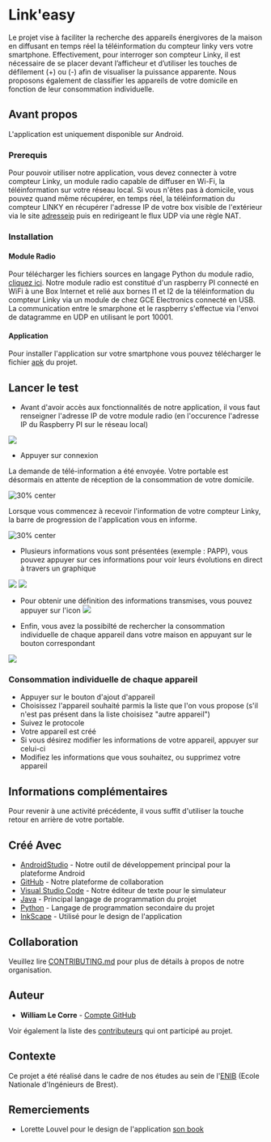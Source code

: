 # Link'easy

Le projet vise à faciliter la recherche des appareils énergivores de la maison en diffusant en temps réel la téléinformation du compteur linky vers votre smartphone. Effectivement, pour interroger son compteur Linky, il est nécessaire de se placer devant l’afficheur et d’utiliser les touches de défilement (+) ou (-) afin de visualiser la puissance apparente.
Nous proposons également de classifier les appareils de votre domicile en fonction de leur consommation individuelle.

## Avant propos

L'application est uniquement disponible sur Android. 

### Prerequis

Pour pouvoir utiliser notre application, vous devez connecter à votre compteur Linky, un module radio capable de diffuser en Wi-Fi, la téléinformation sur votre réseau local. Si vous n'êtes pas à domicile, vous pouvez quand même récupérer, en temps réel, la téléinformation du compteur LINKY en récupérer l'adresse IP de votre box visible de l'extérieur via le site [adresseip](https://adresseip.com/) puis en redirigeant le flux UDP via une règle NAT. 

### Installation

#### Module Radio
Pour télécharger les fichiers sources en langage Python du module radio, [cliquez ici](https://urlz.fr/cQcs). Notre module radio est constitué d'un raspberry PI connecté en WiFi à une Box Internet et relié aux bornes I1 et I2 de la téléinformation du compteur Linky via un module de chez GCE Electronics connecté en USB. La communication entre le smarphone et le raspberry s'effectue via l'envoi de datagramme en UDP en utilisant le port 10001. 

#### Application

Pour installer l'application sur votre smartphone vous pouvez télécharger le fichier [apk](https://urlz.fr/cQcF) du projet.

## Lancer le test

* Avant d'avoir accès aux fonctionnalités de notre application, il vous faut renseigner l'adresse IP de votre module radio (en l'occurence l'adresse IP du Raspberry PI sur le réseau local)

![](https://github.com/ThomasCochou/Link_easy/blob/master/Images%20CR/connexion.png)

* Appuyer sur connexion

La demande de télé-information a été envoyée.
Votre portable est désormais en attente de réception de la consommation de votre domicile.

![30% center](https://github.com/ThomasCochou/Link_easy/blob/master/Images%20CR/connexion_en_cours.png)

Lorsque vous commencez à recevoir l'information de votre compteur Linky, la barre de progression de l'application vous en informe.

![30% center](https://github.com/ThomasCochou/Link_easy/blob/master/Images%20CR/reception.png)

* Plusieurs informations vous sont présentées (exemple : PAPP), vous pouvez appuyer sur ces informations pour voir leurs évolutions en direct à travers un graphique

![](https://github.com/ThomasCochou/Link_easy/blob/master/Images%20CR/puissances.png)
![](https://github.com/ThomasCochou/Link_easy/blob/master/Images%20CR/graph.png)

* Pour obtenir une définition des informations transmises, vous pouvez appuyer sur l'icon ![](https://github.com/ThomasCochou/Link_easy/blob/master/Images%20CR/i.png)

* Enfin, vous avez la possibilté de rechercher la consommation individuelle de chaque appareil dans votre maison en appuyant sur le bouton correspondant

![](https://github.com/ThomasCochou/Link_easy/blob/master/Images%20CR/bouton_devices.png)

### Consommation individuelle de chaque appareil

* Appuyer sur le bouton d'ajout d'appareil
* Choisissez l'appareil souhaité parmis la liste que l'on vous propose (s'il n'est pas présent dans la liste choisisez "autre appareil")
* Suivez le protocole
* Votre appareil est créé
* Si vous désirez modifier les informations de votre appareil, appuyer sur celui-ci
* Modifiez les informations que vous souhaitez, ou supprimez votre appareil

## Informations complémentaires

Pour revenir à une activité précédente, il vous suffit d'utiliser la touche retour en arrière de votre portable.

## Créé Avec

* [AndroidStudio](https://cutt.ly/TyTR5ou) - Notre outil de développement principal pour la plateforme Android
* [GitHub](https://github.com/) - Notre plateforme de collaboration
* [Visual Studio Code](https://code.visualstudio.com/) - Notre éditeur de texte pour le simulateur
* [Java](https://www.java.com/fr/) - Principal langage de programmation du projet
* [Python](https://www.python.org/) - Langage de programmation secondaire du projet
* [InkScape](https://inkscape.org/fr/) - Utilisé pour le design de l'application

## Collaboration

Veuillez lire [CONTRIBUTING.md](https://github.com/ThomasCochou/Link_easy/blob/master/CONTRIBUTING.md) pour plus de détails à propos de notre organisation. 

## Auteur

* **William Le Corre** - [Compte GitHub](https://github.com/willeco)

Voir également la liste des [contributeurs](https://github.com/ThomasCochou/Link_easy/graphs/contributors) qui ont participé au projet.

## Contexte

Ce projet a été réalisé dans le cadre de nos études au sein de l'[ENIB](https://www.enib.fr/fr/) (Ecole Nationale d'Ingénieurs de Brest).

## Remerciements

* Lorette Louvel pour le design de l'application [son book](https://lorettelouvel.myportfolio.com)
